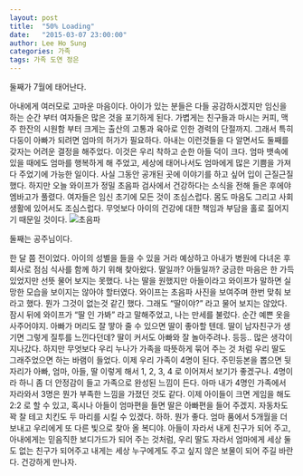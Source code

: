 ```yaml
---
layout: post
title:  "50% Loading"
date:   "2015-03-07 23:00:00"
author: Lee Ho Sung
categories: 가족
tags: 가족 도연 정은
---
```


둘째가 7월에 태어난다.

아내에게 여러모로 고마운 마음이다. 아이가 있는 분들은 다들 공감하시겠지만 임신을 하는 순간 부터 여자들은 많은 것을 포기하게 된다. 가볍게는 친구들과 마시는 커피, 맥주 한잔의 시원함 부터 크게는 출산의 고통과 육아로 인한 경력의 단절까지. 그래서 특히 다둥이 아빠가 되려면 엄마의 허가가 필요하다. 아내는 이런것들을 다 알면서도 둘째를 갖자는 어려운 결정을 해주었다. 이것은 우리 착하고 순한 아들 덕이 크다. 엄마 뱃속에 있을 때에도 엄마를 행복하게 해 주었고, 세상에 태어나서도 엄마에게 많은 기쁨을 가져다 주었기에 가능한 일이다. 
사실 그동안 공개된 곳에 이야기를 하고 싶어 입이 근질근질 했다. 하지만 오늘 와이프가 정밀 초음파 검사에서 건강하다는 소식을 전해 들은 후에야 엠바고가 풀렸다. 여자들은 임신 초기에 모든 것이 조심스럽다. 몸도 마음도 그리고 사회생활에 있어서도 조심스럽다. 무엇보다 아이의 건강에 대한 책임과 부담을 홀로 짊어지기 때문일 것이다.
![초음파](/assets/50-loading-1.png)

둘째는 공주님이다.

한 달 쯤 전이었다. 아이의 성별을 들을 수 있을 거라 예상하고 아내가 병원에 다녀온 후 회사로 점심 식사를 함께 하기 위해 찾아왔다. 딸일까? 아들일까? 궁금한 마음은 한 가득 있었지만 선뜻 물어 보지는 못했다. 나는 딸을 원했지만 아들이라고 와이프가 말하면 실망한 모습을 보이지는 않아야 할터였다. 와이프는 초음파 사진을 보여주며 한번 맞춰 보라고 했다. 뭔가 그것이 없는것 같긴 했다. 그래도 “딸이야?” 라고 물어 보지는 않았다. 잠시 뒤에 와이프가 “딸 인 가봐” 라고 말해주었고, 나는 만세를 불렀다. 
순간 예쁜 옷을 사주어야지. 아빠가 머리도 잘 땋아 줄 수 있으면 딸이 좋아할 텐데. 딸이 남자친구가 생기면 그렇게 질투를 느낀다던데? 딸이 커서도 아빠와 잘 놀아주려나. 등등.. 많은 생각이 지나갔다. 하지만 무엇보다 우리 누나가 가족을 따뜻하게 묶어 주는 것 처럼 우리 딸도 그래주었으면 하는 바램이 들었다.
이제 우리 가족이 4명이 된다.
주민등본을 뽑으면 뒷자리가 아빠, 엄마, 아들, 딸 이렇게 해서 1, 2, 3, 4 로 이어져서 보기가 좋겠구나. 4명이라 하니 좀 더 안정감이 들고 가족으로 완성된 느낌이 든다. 아마 내가 4명인 가족에서 자라와서 3명은 뭔가 부족한 느낌을 가졌던 것도 같다. 이제 아이들이 크면 게임을 해도 2:2 로 할 수 있고, 혹시나 아들이 엄마편을 들면 딸은 아빠편을 들어 주겠지. 자동차도 꽉 찰 테고 치킨도 두 마리를 시킬 수 있겠다. 하하. 뭔가 좋다.
엄마 품에서 5개월을 더 보내고 우리에게 또 다른 빛으로 찾아 올 복디야.
아들이 자라서 내게 친구가 되어 주고, 아내에게는 믿음직한 보디가드가 되어 주는 것처럼, 우리 딸도 자라서 엄마에게 세상 둘도 없는 친구가 되어주고 내게는 세상 누구에게도 주고 싶지 않은 보물이 되어 주길 바란다. 건강하게 만나자. 
